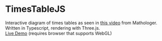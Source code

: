 # TimesTableJS
Interactive diagram of times tables as seen in [this video](https://www.youtube.com/watch?v=qhbuKbxJsk8) from Mathologer.  
Written in Typescript, rendering with Three.js.  
[Live Demo](http://htmlpreview.github.io/?https://github.com/MathiasLengler/TimesTableJS/blob/master/release/main.html)
(requires browser that supports WebGL)

